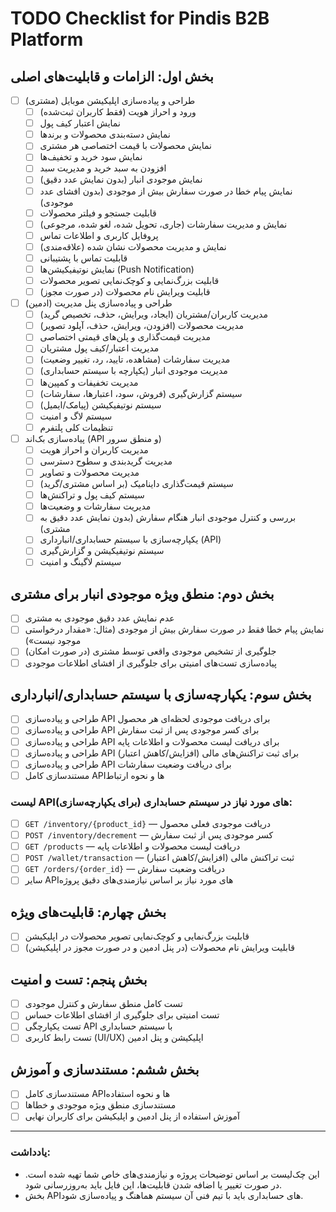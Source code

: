 # TODO Checklist for Pindis B2B Platform

## بخش اول: الزامات و قابلیت‌های اصلی
- [ ] طراحی و پیاده‌سازی اپلیکیشن موبایل (مشتری)
  - [ ] ورود و احراز هویت (فقط کاربران ثبت‌شده)
  - [ ] نمایش اعتبار کیف پول
  - [ ] نمایش دسته‌بندی محصولات و برندها
  - [ ] نمایش محصولات با قیمت اختصاصی هر مشتری
  - [ ] نمایش سود خرید و تخفیف‌ها
  - [ ] افزودن به سبد خرید و مدیریت سبد
  - [ ] نمایش موجودی انبار (بدون نمایش عدد دقیق)
  - [ ] نمایش پیام خطا در صورت سفارش بیش از موجودی (بدون افشای عدد موجودی)
  - [ ] قابلیت جستجو و فیلتر محصولات
  - [ ] نمایش و مدیریت سفارشات (جاری، تحویل شده، لغو شده، مرجوعی)
  - [ ] پروفایل کاربری و اطلاعات تماس
  - [ ] نمایش و مدیریت محصولات نشان شده (علاقه‌مندی)
  - [ ] قابلیت تماس با پشتیبانی
  - [ ] نمایش نوتیفیکیشن‌ها (Push Notification)
  - [ ] قابلیت بزرگ‌نمایی و کوچک‌نمایی تصویر محصولات
  - [ ] قابلیت ویرایش نام محصولات (در صورت مجوز)

- [ ] طراحی و پیاده‌سازی پنل مدیریت (ادمین)
  - [ ] مدیریت کاربران/مشتریان (ایجاد، ویرایش، حذف، تخصیص گرید)
  - [ ] مدیریت محصولات (افزودن، ویرایش، حذف، آپلود تصویر)
  - [ ] مدیریت قیمت‌گذاری و پلن‌های قیمتی اختصاصی
  - [ ] مدیریت اعتبار/کیف پول مشتریان
  - [ ] مدیریت سفارشات (مشاهده، تایید، رد، تغییر وضعیت)
  - [ ] مدیریت موجودی انبار (یکپارچه با سیستم حسابداری)
  - [ ] مدیریت تخفیفات و کمپین‌ها
  - [ ] سیستم گزارش‌گیری (فروش، سود، اعتبارها، سفارشات)
  - [ ] سیستم نوتیفیکیشن (پیامک/ایمیل)
  - [ ] سیستم لاگ و امنیت
  - [ ] تنظیمات کلی پلتفرم

- [ ] پیاده‌سازی بک‌اند (API و منطق سرور)
  - [ ] مدیریت کاربران و احراز هویت
  - [ ] مدیریت گریدبندی و سطوح دسترسی
  - [ ] مدیریت محصولات و تصاویر
  - [ ] سیستم قیمت‌گذاری داینامیک (بر اساس مشتری/گرید)
  - [ ] سیستم کیف پول و تراکنش‌ها
  - [ ] مدیریت سفارشات و وضعیت‌ها
  - [ ] بررسی و کنترل موجودی انبار هنگام سفارش (بدون نمایش عدد دقیق به مشتری)
  - [ ] یکپارچه‌سازی با سیستم حسابداری/انبارداری (API)
  - [ ] سیستم نوتیفیکیشن و گزارش‌گیری
  - [ ] سیستم لاگینگ و امنیت

## بخش دوم: منطق ویژه موجودی انبار برای مشتری
- [ ] عدم نمایش عدد دقیق موجودی به مشتری
- [ ] نمایش پیام خطا فقط در صورت سفارش بیش از موجودی (مثال: «مقدار درخواستی موجود نیست»)
- [ ] جلوگیری از تشخیص موجودی واقعی توسط مشتری (در صورت امکان)
- [ ] پیاده‌سازی تست‌های امنیتی برای جلوگیری از افشای اطلاعات موجودی

## بخش سوم: یکپارچه‌سازی با سیستم حسابداری/انبارداری
- [ ] طراحی و پیاده‌سازی API برای دریافت موجودی لحظه‌ای هر محصول
- [ ] طراحی و پیاده‌سازی API برای کسر موجودی پس از ثبت سفارش
- [ ] طراحی و پیاده‌سازی API برای دریافت لیست محصولات و اطلاعات پایه
- [ ] طراحی و پیاده‌سازی API برای ثبت تراکنش‌های مالی (افزایش/کاهش اعتبار)
- [ ] طراحی و پیاده‌سازی API برای دریافت وضعیت سفارشات
- [ ] مستندسازی کامل APIها و نحوه ارتباط

### لیست APIهای مورد نیاز در سیستم حسابداری (برای یکپارچه‌سازی):
- [ ] `GET /inventory/{product_id}` — دریافت موجودی فعلی محصول
- [ ] `POST /inventory/decrement` — کسر موجودی پس از ثبت سفارش
- [ ] `GET /products` — دریافت لیست محصولات و اطلاعات پایه
- [ ] `POST /wallet/transaction` — ثبت تراکنش مالی (افزایش/کاهش اعتبار)
- [ ] `GET /orders/{order_id}` — دریافت وضعیت سفارش
- [ ] سایر APIهای مورد نیاز بر اساس نیازمندی‌های دقیق پروژه

## بخش چهارم: قابلیت‌های ویژه
- [ ] قابلیت بزرگ‌نمایی و کوچک‌نمایی تصویر محصولات در اپلیکیشن
- [ ] قابلیت ویرایش نام محصولات (در پنل ادمین و در صورت مجوز در اپلیکیشن)

## بخش پنجم: تست و امنیت
- [ ] تست کامل منطق سفارش و کنترل موجودی
- [ ] تست امنیتی برای جلوگیری از افشای اطلاعات حساس
- [ ] تست یکپارچگی API با سیستم حسابداری
- [ ] تست رابط کاربری (UI/UX) اپلیکیشن و پنل ادمین

## بخش ششم: مستندسازی و آموزش
- [ ] مستندسازی کامل APIها و نحوه استفاده
- [ ] مستندسازی منطق ویژه موجودی و خطاها
- [ ] آموزش استفاده از پنل ادمین و اپلیکیشن برای کاربران نهایی

---

### یادداشت:
- این چک‌لیست بر اساس توضیحات پروژه و نیازمندی‌های خاص شما تهیه شده است. در صورت تغییر یا اضافه شدن قابلیت‌ها، این فایل باید به‌روزرسانی شود.
- بخش APIهای حسابداری باید با تیم فنی آن سیستم هماهنگ و پیاده‌سازی شود. 